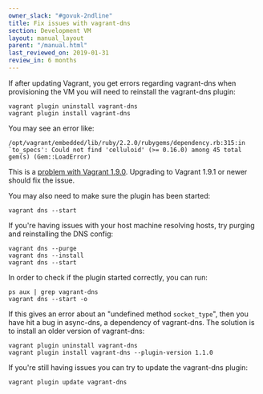 ```yaml
---
owner_slack: "#govuk-2ndline"
title: Fix issues with vagrant-dns
section: Development VM
layout: manual_layout
parent: "/manual.html"
last_reviewed_on: 2019-01-31
review_in: 6 months
---
```


If after updating Vagrant, you get errors regarding vagrant-dns when
provisioning the VM you will need to reinstall the vagrant-dns plugin:

    vagrant plugin uninstall vagrant-dns
    vagrant plugin install vagrant-dns

You may see an error like:

```shell
/opt/vagrant/embedded/lib/ruby/2.2.0/rubygems/dependency.rb:315:in `to_specs': Could not find 'celluloid' (>= 0.16.0) among 45 total gem(s) (Gem::LoadError)
```

This is a [problem with Vagrant 1.9.0](https://github.com/BerlinVagrant/vagrant-dns/issues/45).
Upgrading to Vagrant 1.9.1 or newer should fix the issue.

You may also need to make sure the plugin has been started:

```shell
vagrant dns --start
```

If you're having issues with your host machine resolving hosts, try purging and
reinstalling the DNS config:

```shell
vagrant dns --purge
vagrant dns --install
vagrant dns --start
```

In order to check if the plugin started correctly, you can run:

```shell
ps aux | grep vagrant-dns
vagrant dns --start -o
```

If this gives an error about an "undefined method `socket_type`", then
you have hit a bug in async-dns, a dependency of vagrant-dns.  The
solution is to install an older version of vagrant-dns:

```shell
vagrant plugin uninstall vagrant-dns
vagrant plugin install vagrant-dns --plugin-version 1.1.0
```

If you're still having issues you can try to update the vagrant-dns plugin:

```shell
vagrant plugin update vagrant-dns
```
